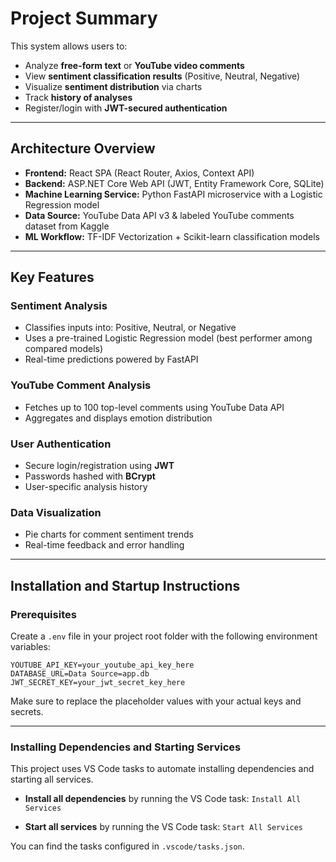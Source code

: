 # Project Summary

This system allows users to:

* Analyze **free-form text** or **YouTube video comments**
* View **sentiment classification results** (Positive, Neutral, Negative)
* Visualize **sentiment distribution** via charts
* Track **history of analyses**
* Register/login with **JWT-secured authentication**

---

## Architecture Overview

* **Frontend:** React SPA (React Router, Axios, Context API)
* **Backend:** ASP.NET Core Web API (JWT, Entity Framework Core, SQLite)
* **Machine Learning Service:** Python FastAPI microservice with a Logistic Regression model
* **Data Source:** YouTube Data API v3 & labeled YouTube comments dataset from Kaggle
* **ML Workflow:** TF-IDF Vectorization + Scikit-learn classification models

---

## Key Features

### Sentiment Analysis

* Classifies inputs into: Positive, Neutral, or Negative
* Uses a pre-trained Logistic Regression model (best performer among compared models)
* Real-time predictions powered by FastAPI

### YouTube Comment Analysis

* Fetches up to 100 top-level comments using YouTube Data API
* Aggregates and displays emotion distribution

### User Authentication

* Secure login/registration using **JWT**
* Passwords hashed with **BCrypt**
* User-specific analysis history

### Data Visualization

* Pie charts for comment sentiment trends
* Real-time feedback and error handling

---

## Installation and Startup Instructions

### Prerequisites

Create a `.env` file in your project root folder with the following environment variables:

```
YOUTUBE_API_KEY=your_youtube_api_key_here
DATABASE_URL=Data Source=app.db
JWT_SECRET_KEY=your_jwt_secret_key_here
```

Make sure to replace the placeholder values with your actual keys and secrets.

---

### Installing Dependencies and Starting Services

This project uses VS Code tasks to automate installing dependencies and starting all services.

* **Install all dependencies** by running the VS Code task:
  `Install All Services`

* **Start all services** by running the VS Code task:
  `Start All Services`

You can find the tasks configured in `.vscode/tasks.json`.

